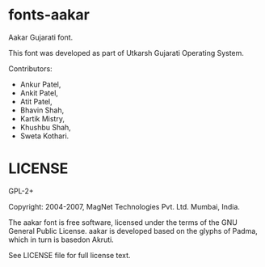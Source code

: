 fonts-aakar
===========

Aakar Gujarati font.

This font was developed as part of Utkarsh Gujarati Operating System.

Contributors:
* Ankur Patel,
* Ankit Patel,
* Atit Patel,
* Bhavin Shah,
* Kartik Mistry,
* Khushbu Shah,
* Sweta Kothari.

LICENSE
=======
GPL-2+

Copyright: 2004-2007, MagNet Technologies Pvt. Ltd. Mumbai, India.

The aakar font is free software, licensed under the terms of the GNU General
Public License. aakar is developed based on the glyphs of Padma, which in turn
is basedon Akruti.

See LICENSE file for full license text.
